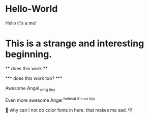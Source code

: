 # Hello-World
Hello it's a me!
<h1>This is a strange and interesting beginning.</h1>

** does this work **

*** does this work too? ***

Awesome Angel<sub> omg tiny </sub>

Even more awesome Angel<sup> hehexd it's on top </sup>

:thinking: why can i not do color fonts in here. that makes me sad. :-1:

